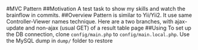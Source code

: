 #MVC Pattern
##Motivation
A test task to show my skills and watch the brainflow in commits.
##Overview
Pattern is similar to Yii/Yii2. It use same Controller-Viewer names technique.
Here are a two branches, with ajax-update and non-ajax (usual GET) of a result table page
##Using
To set up the DB connection, clone `config/main.php` to `config/main.local.php`. Use the MySQL dump in `dump/` folder to restore 
